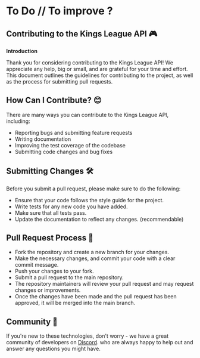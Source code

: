 # To Do // To improve ?


## Contributing to the Kings League API 🎮

**Introduction**

Thank you for considering contributing to the Kings League API! We appreciate any help, big or small, and are grateful for your time and effort. This document outlines the guidelines for contributing to the project, as well as the process for submitting pull requests.

## How Can I Contribute? 😊

There are many ways you can contribute to the Kings League API, including:

- Reporting bugs and submitting feature requests
- Writing documentation
- Improving the test coverage of the codebase
- Submitting code changes and bug fixes


##  Submitting Changes 🛠 

Before you submit a pull request, please make sure to do the following:

- Ensure that your code follows the style guide for the project.
- Write tests for any new code you have added.
- Make sure that all tests pass.
- Update the documentation to reflect any changes. (recommendable)


## Pull Request Process 🚀

 -  Fork the repository and create a new branch for your changes.
 - Make the necessary changes, and commit your code with a clear commit message.
 - Push your changes to your fork.
 - Submit a pull request to the main repository.
 - The repository maintainers will review your pull request and may request changes or improvements.
 - Once the changes have been made and the pull request has been approved, it will be merged into the main branch.


## Community  🐾

If you're new to these technologies, don't worry - we have a great community of developers on [Discord](https://discord.gg/midudev/ "Discord"). who are always happy to help out and answer any questions you might have.